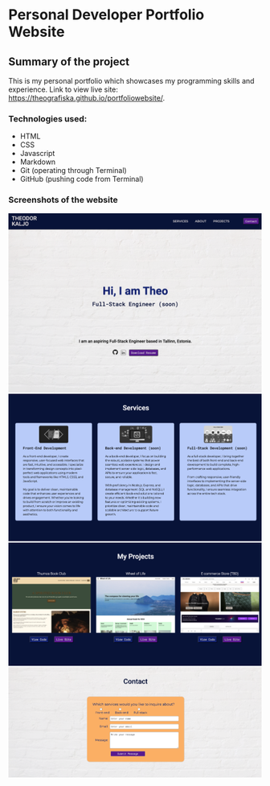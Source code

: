 # Personal Developer Portfolio Website 

## Summary of the project

This is my personal portfolio which showcases my programming skills and experience. Link to view live site: https://theografiska.github.io/portfoliowebsite/.

### Technologies used:
- HTML
- CSS
- Javascript
- Markdown
- Git (operating through Terminal)
- GitHub (pushing code from Terminal)

### Screenshots of the website

![Screenshot of the hero section](resources/screenshot-1.png)
![Screenshot of the services section](resources/screenshot-2.png)
![Screenshot of the projects section](resources/screenshot-3.png)
![Screenshot of the form section](resources/screenshot-4.png)

